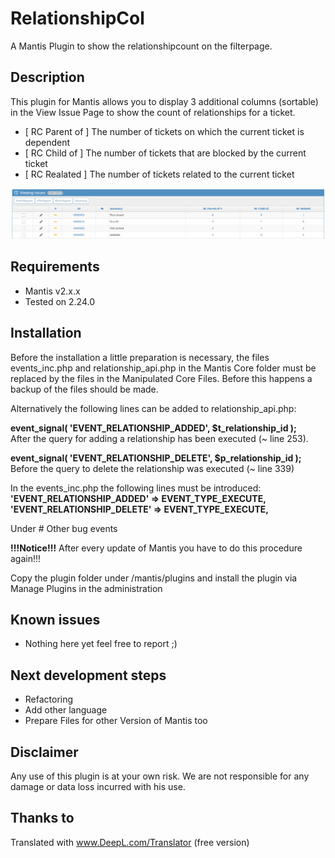 # RelationshipCol
A Mantis Plugin to show the relationshipcount on the filterpage.
  
## Description ##   
This plugin for Mantis allows you to display 3 additional columns (sortable) in the View Issue Page to show the count of relationships for a ticket.  

* [ RC Parent of ] The number of tickets on which the current ticket is dependent  
* [ RC Child of ] The number of tickets that are blocked by the current ticket
* [ RC Realated ] The number of tickets related to the current ticket
  
![Screenshot of view issue page, slimmed down](https://github.com/Selonka/RelationshipCol/blob/main/blob/RelationCol.PNG)

## Requirements ##
* Mantis v2.x.x
* Tested on 2.24.0

## Installation ##

Before the installation a little preparation is necessary, the files events_inc.php and relationship_api.php in the Mantis Core folder must be replaced by the files in the Manipulated Core Files. Before this happens a backup of the files should be made.  

Alternatively the following lines can be added to relationship_api.php:  

__event_signal( 'EVENT_RELATIONSHIP_ADDED', $t_relationship_id );__  
After the query for adding a relationship has been executed (~ line 253).   
  
__event_signal( 'EVENT_RELATIONSHIP_DELETE', $p_relationship_id );__  
Before the query to delete the relationship was executed (~ line 339)  
  
In the events_inc.php the following lines must be introduced:  
	__'EVENT_RELATIONSHIP_ADDED' => EVENT_TYPE_EXECUTE,__
	__'EVENT_RELATIONSHIP_DELETE' => EVENT_TYPE_EXECUTE,__  
  
Under # Other bug events  

__!!!Notice!!!__ After every update of Mantis you have to do this procedure again!!!  
     
Copy the plugin folder under /mantis/plugins and install the plugin via Manage Plugins in the administration
## Known issues ##
 * Nothing here yet feel free to report ;)

## Next development steps ##
 * Refactoring
 * Add other language
 * Prepare Files for other Version of Mantis too
## Disclaimer ##
Any use of this plugin is at your own risk. We are not responsible for any damage or data loss incurred with his use.

## Thanks to ##
Translated with www.DeepL.com/Translator (free version)